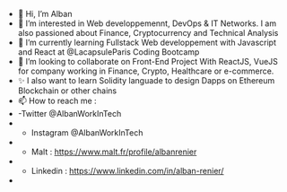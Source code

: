 - 👋 Hi, I’m Alban
- 👀 I’m interested in Web developpemennt, DevOps & IT Networks. I am also passioned about Finance, Cryptocurrency and Technical Analysis
- 🌱 I’m currently learning Fullstack Web developpement with Javascript and React at @LacapsuleParis Coding Bootcamp
- 💞️ I’m looking to collaborate on Front-End Project With ReactJS, VueJS for company working in Finance, Crypto, Healthcare or e-commerce. 
- ✨ I also want to learn Solidity languade to design Dapps on Ethereum Blockchain or other chains
- 📫 How to reach me : 
- -Twitter @AlbanWorkInTech
- - Instagram @AlbanWorkInTech
- - Malt : https://www.malt.fr/profile/albanrenier 
- - Linkedin : https://www.linkedin.com/in/alban-renier/ 
- 

<!---

--->
